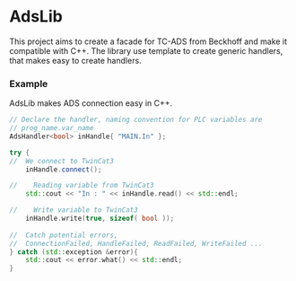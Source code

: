 # AdsLib

This project aims to create a facade for TC-ADS from Beckhoff and make it compatible with C++.
The library use template to create generic handlers, that makes easy to create handlers.

### Example

AdsLib makes ADS connection easy in C++.
```c++
// Declare the handler, naming convention for PLC variables are
// prog_name.var_name
AdsHandler<bool> inHandle{ "MAIN.In" };

try {
//  We connect to TwinCat3 
    inHandle.connect();

//    Reading variable from TwinCat3
    std::cout << "In : " << inHandle.read() << std::endl;

//    Write variable to TwinCat3
    inHandle.write(true, sizeof( bool ));
    
//  Catch potential errors,
//  ConnectionFailed, HandleFailed, ReadFailed, WriteFailed ...  
} catch (std::exception &error){
    std::cout << error.what() << std::endl;
}
```